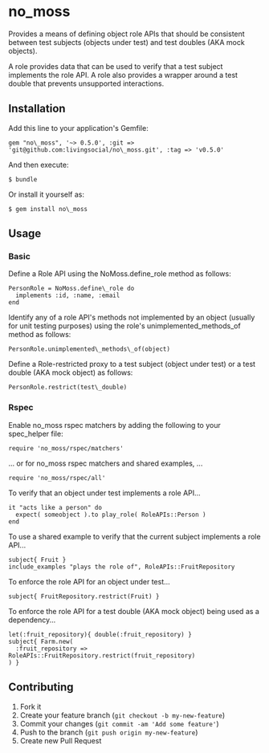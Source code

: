 # no\_moss

Provides a means of defining object role APIs that should be consistent
between test subjects (objects under test) and test doubles (AKA mock
objects).

A role provides data that can be used to verify that a test subject
implements the role API. A role also provides a wrapper around a
test double that prevents unsupported interactions.

## Installation

Add this line to your application's Gemfile:

    gem "no\_moss", '~> 0.5.0', :git => 'git@github.com:livingsocial/no\_moss.git', :tag => 'v0.5.0'

And then execute:

    $ bundle

Or install it yourself as:

    $ gem install no\_moss

## Usage

### Basic

Define a Role API using the NoMoss.define\_role method as follows:

    PersonRole = NoMoss.define\_role do
      implements :id, :name, :email
    end

Identify any of a role API's methods not implemented by an object
(usually for unit testing purposes) using the role's
unimplemented\_methods\_of method as follows:

    PersonRole.unimplemented\_methods\_of(object)

Define a Role-restricted proxy to a test subject (object under
test) or a test double (AKA mock object) as follows:

    PersonRole.restrict(test\_double)

### Rspec

Enable no\_moss rspec matchers by adding the following to your
spec\_helper file:

    require 'no_moss/rspec/matchers'

... or for no\_moss rspec matchers and shared examples, ...

    require 'no_moss/rspec/all'

To verify that an object under test implements a role API...

    it "acts like a person" do
      expect( someobject ).to play_role( RoleAPIs::Person )
    end

To use a shared example to verify that the current subject implements
a role API...

    subject{ Fruit }
    include_examples "plays the role of", RoleAPIs::FruitRepository

To enforce the role API for an object under test...

    subject{ FruitRepository.restrict(Fruit) }

To enforce the role API for a test double (AKA mock object) being used
as a dependency...

    let(:fruit_repository){ double(:fruit_repository) }
    subject{ Farm.new(
      :fruit_repository => RoleAPIs::FruitRepository.restrict(fruit_repository)
    ) }

## Contributing

1. Fork it
2. Create your feature branch (`git checkout -b my-new-feature`)
3. Commit your changes (`git commit -am 'Add some feature'`)
4. Push to the branch (`git push origin my-new-feature`)
5. Create new Pull Request
